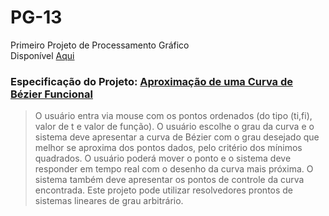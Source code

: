 # PG-13

Primeiro Projeto de Processamento Gráfico  
Disponível [Aqui](https://heitorcfelix.github.io/P3-4/)
### Especificação do Projeto: [Aproximação de uma Curva de Bézier Funcional](http://cin.ufpe.br/~if680/#P3-4)

> O usuário entra via mouse com os pontos ordenados (do tipo (ti,fi), valor de t e valor de função). O usuário escolhe o grau da curva e o sistema deve apresentar a curva de Bézier com o grau desejado que melhor se aproxima dos pontos dados, pelo critério dos mínimos quadrados. O usuário poderá mover o ponto e o sistema deve responder em tempo real com o desenho da curva mais próxima. O sistema também deve apresentar os pontos de controle da curva encontrada. Este projeto pode utilizar resolvedores prontos de sistemas lineares de grau arbitrário.

